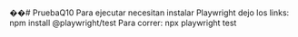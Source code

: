 ��#   P r u e b a Q 1 0 
 Para ejecutar necesitan instalar Playwright dejo los links: 
 npm install @playwright/test
 Para correr: 
 npx playwright test
